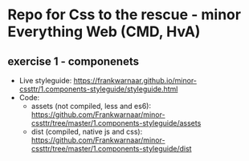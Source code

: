 # Repo for Css to the rescue - minor Everything Web (CMD, HvA)

## exercise 1 - componenets
* Live styleguide: https://frankwarnaar.github.io/minor-cssttr/1.components-styleguide/styleguide.html
* Code:
  * assets (not compiled, less and es6): https://github.com/Frankwarnaar/minor-cssttr/tree/master/1.components-styleguide/assets
  * dist (compiled, native js and css): https://github.com/Frankwarnaar/minor-cssttr/tree/master/1.components-styleguide/dist
